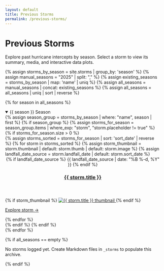 ```yaml
---
layout: default
title: Previous Storms
permalink: /previous-storms/
---
```


<div class="section-intro">
  <h1>Previous Storms</h1>
  <p>Explore past hurricane intercepts by season. Select a storm to view its summary, media, and interactive data plots.</p>
</div>

{% assign storms_by_season = site.storms | group_by: 'season' %}
{% assign manual_seasons = "2025" | split: "," %}
{% assign existing_seasons = storms_by_season | map: 'name' | uniq %}
{% assign all_seasons = manual_seasons | concat: existing_seasons %}
{% assign all_seasons = all_seasons | uniq | sort | reverse %}

{% for season in all_seasons %}
<details class="storm-season" open>
  <summary class="toggle-summary">{{ season }} Season</summary>
  <div class="storm-season__content">
  {% assign season_group = storms_by_season | where: "name", season | first %}
  {% if season_group %}
    {% assign storms_for_season = season_group.items | where_exp: "storm", "storm.placeholder != true" %}
    {% if storms_for_season.size > 0 %}
    <div class="posts-grid posts-grid--fit">
      {% assign storms_sorted = storms_for_season | sort: 'sort_date' | reverse %}
      {% for storm in storms_sorted %}
      {% assign storm_thumbnail = storm.thumbnail | default: storm.thumb | default: storm.image %}
      {% assign landfall_date_source = storm.landfall_date | default: storm.sort_date %}
      <article class="post-card">
        <header class="post-card__header">
          {% if landfall_date_source %}
          <time class="post-date" datetime="{{ landfall_date_source | date_to_xmlschema }}">
            {{ landfall_date_source | date: "%B %-d, %Y" }}
          </time>
          {% endif %}
          <h3 class="post-title">
            <a class="link-chip" href="{{ storm.url | relative_url }}">{{ storm.title }}</a>
          </h3>
        </header>
        {% if storm_thumbnail %}
        <a class="post-card__thumb-link" href="{{ storm.url | relative_url }}">
          <img class="post-card__thumb" src="{{ storm_thumbnail | relative_url }}" alt="{{ storm.title }} thumbnail">
        </a>
        {% endif %}
        <p class="read-more-wrap">
          <a class="read-more link-chip" href="{{ storm.url | relative_url }}">Explore storm →</a>
        </p>
      </article>
      {% endfor %}
    </div>
    {% endif %}
  {% endif %}
</div>
</details>
{% endfor %}

{% if all_seasons == empty %}
<p>No storms logged yet. Create Markdown files in <code>_storms</code> to populate this archive.</p>
{% endif %}

